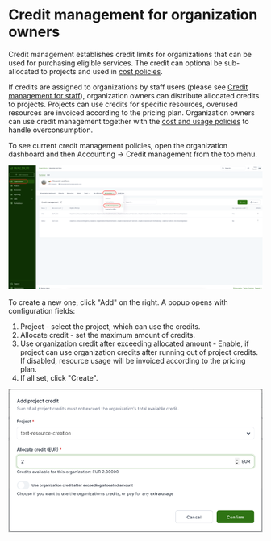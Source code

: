# Credit management for organization owners

Credit management establishes credit limits for organizations that can be used for purchasing eligible services.
The credit can optional be sub-allocated to projects and used in [cost policies](../End-users/cost-and-usage-policies.md).

If credits are assigned to organizations by staff users (please see [Credit management for staff](../Staff-users/credit-management-staff.md)), organization owners can distribute allocated credits to projects. Projects can use credits for specific resources, overused resources are invoiced according to the pricing plan. Organization owners can use credit management together with the [cost and usage policies](../End-users/cost-and-usage-policies.md) to handle overconsumption.

To see current credit management policies, open the organization dashboard and then Accounting -> Credit management from the top menu.

![Customer credit policies](../img/Customer_credit_management_list.png)

To create a new one, click "Add" on the right. A popup opens with configuration fields:

1. Project - select the project, which can use the credits.
2. Allocate credit - set the maximum amount of credits.
3. Use organization credit after exceeding allocated amount - Enable, if project can use organization credits after running out of project credits. If disabled, resource usage will be invoiced according to the pricing plan.
4. If all set, click "Create".

![New project credit policy](../img/Project_credit_new.png)

